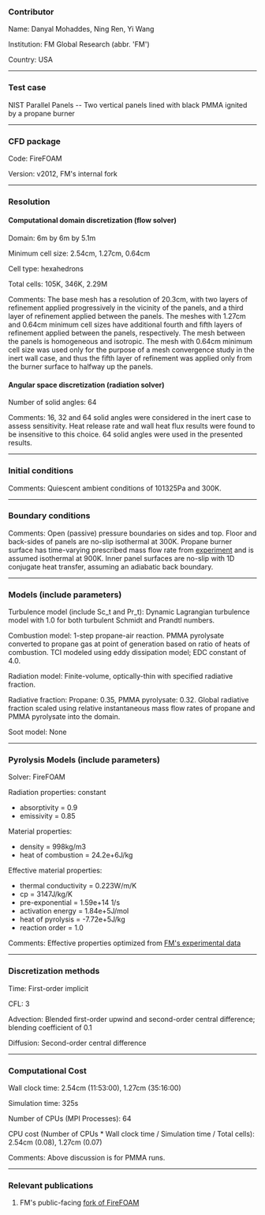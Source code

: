 ### Contributor

Name: Danyal Mohaddes, Ning Ren, Yi Wang

Institution: FM Global Research (abbr. 'FM')

Country: USA

------------------

### Test case

NIST Parallel Panels -- Two vertical panels lined with black PMMA ignited by a propane burner

------------------

### CFD package

Code: FireFOAM

Version: v2012, FM's internal fork

------------------

### Resolution

#### Computational domain discretization (flow solver)

Domain: 6m by 6m by 5.1m

Minimum cell size: 2.54cm, 1.27cm, 0.64cm

Cell type: hexahedrons

Total cells: 105K, 346K, 2.29M

Comments: The base mesh has a resolution of 20.3cm, with two layers of refinement applied progressively in the vicinity of the panels, and a third layer of refinement applied between the panels. The meshes with 1.27cm and 0.64cm minimum cell sizes have additional fourth and fifth layers of refinement applied between the panels, respectively. The mesh between the panels is homogeneous and isotropic. The mesh with 0.64cm minimum cell size was used only for the purpose of a mesh convergence study in the inert wall case, and thus the fifth layer of refinement was applied only from the burner surface to halfway up the panels.

#### Angular space discretization (radiation solver)

Number of solid angles: 64

Comments: 16, 32 and 64 solid angles were considered in the inert case to assess sensitivity. Heat release rate and wall heat flux results were found to be insensitive to this choice. 64 solid angles were used in the presented results.

------------------

### Initial conditions

Comments: Quiescent ambient conditions of 101325Pa and 300K. 

------------------

### Boundary conditions

Comments: Open (passive) pressure boundaries on sides and top. Floor and back-sides of panels are no-slip isothermal at 300K. Propane burner surface has time-varying prescribed mass flow rate from [experiment](https://github.com/MaCFP/macfp-db/blob/master/Fire_Growth/NIST_Parallel_Panel/Experimental_Data/Burner_HF_Centerline_multi-layer.csv) and is assumed isothermal at 900K. Inner panel surfaces are no-slip with 1D conjugate heat transfer, assuming an adiabatic back boundary.

------------------

### Models (include parameters)

Turbulence model (include Sc_t and Pr_t): Dynamic Lagrangian turbulence model with 1.0 for both turbulent Schmidt and Prandtl numbers.

Combustion model: 1-step propane-air reaction. PMMA pyrolysate converted to propane gas at point of generation based on ratio of heats of combustion. TCI modeled using eddy dissipation model; EDC constant of 4.0.

Radiation model: Finite-volume, optically-thin with specified radiative fraction.

Radiative fraction: Propane: 0.35, PMMA pyrolysate: 0.32. Global radiative fraction scaled using relative instantaneous mass flow rates of propane and PMMA pyrolysate into the domain.

Soot model: None

------------------

### Pyrolysis Models (include parameters)

Solver: FireFOAM

Radiation properties: constant
- absorptivity = 0.9
- emissivity = 0.85

Material properties:
- density = 998kg/m3
- heat of combustion = 24.2e+6J/kg 

Effective material properties:
- thermal conductivity = 0.223W/m/K
- cp = 3147J/kg/K
- pre-exponential = 1.59e+14 1/s
- activation energy = 1.84e+5J/mol
- heat of pyrolysis = -7.72e+5J/kg
- reaction order = 1.0

Comments: Effective properties optimized from [FM's experimental data](https://github.com/MaCFP/matl-db/tree/master/PMMA/Calibration_Data/FM)

------------------

### Discretization methods

Time: First-order implicit

CFL: 3

Advection: Blended first-order upwind and second-order central difference; blending coefficient of 0.1

Diffusion: Second-order central difference

------------------

### Computational Cost

Wall clock time: 2.54cm (11:53:00), 1.27cm (35:16:00)

Simulation time: 325s

Number of CPUs (MPI Processes): 64

CPU cost (Number of CPUs * Wall clock time / Simulation time / Total cells): 2.54cm (0.08), 1.27cm (0.07)

Comments: Above discussion is for PMMA runs.

------------------

### Relevant publications

1. FM's public-facing [fork of FireFOAM](https://github.com/fireFoam-dev/fireFoam-v1912)

